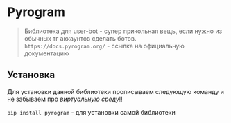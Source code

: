 # Pyrogram

> Библиотека для user-bot - супер прикольная вещь, если нужно из обычных тг аккаунтов сделать ботов.  
> `https://docs.pyrogram.org/` - ссылка на официальную документацию

## Установка

Для установки данной библиотеки прописываем следующую команду и не забываем про _виртуальную среду_!!

`pip install pyrogram` - для установки самой библиотеки

##
